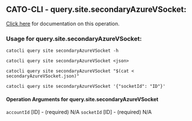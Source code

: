 
## CATO-CLI - query.site.secondaryAzureVSocket:
[Click here](https://api.catonetworks.com/documentation/#query-secondaryAzureVSocket) for documentation on this operation.

### Usage for query.site.secondaryAzureVSocket:

`catocli query site secondaryAzureVSocket -h`

`catocli query site secondaryAzureVSocket <json>`

`catocli query site secondaryAzureVSocket "$(cat < secondaryAzureVSocket.json)"`

`catocli query site secondaryAzureVSocket '{"socketId": "ID"}'`

#### Operation Arguments for query.site.secondaryAzureVSocket ####
`accountId` [ID] - (required) N/A 
`socketId` [ID] - (required) N/A 
